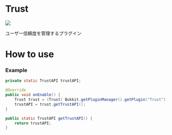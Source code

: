 # Trust
[![](https://jitpack.io/v/freeserverproject/Trust.svg)](https://jitpack.io/#freeserverproject/Trust)

ユーザー信頼度を管理するプラグイン

# How to use
### Example
```java
private static TrustAPI trustAPI;

@Override
public void onEnable() {
    Trust trust = (Trust) Bukkit.getPluginManager().getPlugin("Trust");
    trustAPI = trust.getTrustAPI();
}

public static TrustAPI getTrustAPI() {
    return trustAPI;
}
```
